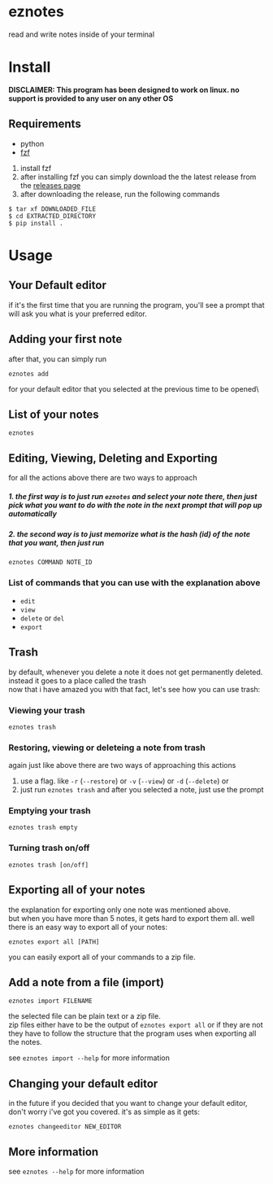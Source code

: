 # eznotes
read and write notes inside of your terminal


# Install
**DISCLAIMER: This program has been designed to work on linux. no support is provided to any user on any other OS**
## Requirements
 - python
 - [fzf](https://github.com/junegunn/fzf)


1. install fzf
2. after installing fzf you can simply download the the latest release from the [releases page](https://github.com/divers0/eznotes/releases/latest)
3. after downloading the release, run the following commands
```console
$ tar xf DOWNLOADED_FILE
$ cd EXTRACTED_DIRECTORY
$ pip install .
```

# Usage

## Your Default editor
if it's the first time that you are running the program, you'll see a prompt that will ask you what is
your preferred editor.

## Adding your first note
after that, you can simply run
```
eznotes add
```
for your default editor that you selected at the previous time to be opened\

## List of your notes
```
eznotes
```

## Editing, Viewing, Deleting and Exporting
for all the actions above there are two ways to approach
##### 1. the first way is to just run `eznotes` and select your note there, then just pick what you want to do with the note in the next prompt that will pop up automatically

##### 2. the second way is to just memorize what is the hash (id) of the note that you want, then just run
```
eznotes COMMAND NOTE_ID
```

### List of commands that you can use with the explanation above
 - `edit`
 - `view`
 - `delete` or `del`
 - `export`

## Trash
by default, whenever you delete a note it does not get permanently deleted. instead it goes to a place called the trash\
now that i have amazed you with that fact, let's see how you can use trash:
### Viewing your trash
```
eznotes trash
```
### Restoring, viewing or deleteing a note from trash
again just like above there are two ways of approaching this actions
1. use a flag. like `-r` (`--restore`) or `-v` (`--view`) or `-d` (`--delete`) or
2. just run `eznotes trash` and after you selected a note, just use the prompt

### Emptying your trash
```
eznotes trash empty
```

### Turning trash on/off
```
eznotes trash [on/off]
```

## Exporting all of your notes
the explanation for exporting only one note was mentioned above.\
but when you have more than 5 notes, it gets hard to export them all.
well there is an easy way to export all of your notes:
```
eznotes export all [PATH]
```
you can easily export all of your commands to a zip file.

## Add a note from a file (import)
```
eznotes import FILENAME
```
the selected file can be plain text
or a zip file.\
zip files either have to be the output of `eznotes export all` or if they are not
they have to follow the structure that the program uses when exporting all the notes.

see `eznotes import --help` for more information

## Changing your default editor
in the future if you decided that you want to change your default editor, don't worry i've got you covered.
it's as simple as it gets:
```
eznotes changeeditor NEW_EDITOR
```
## More information

see `eznotes --help` for more information
